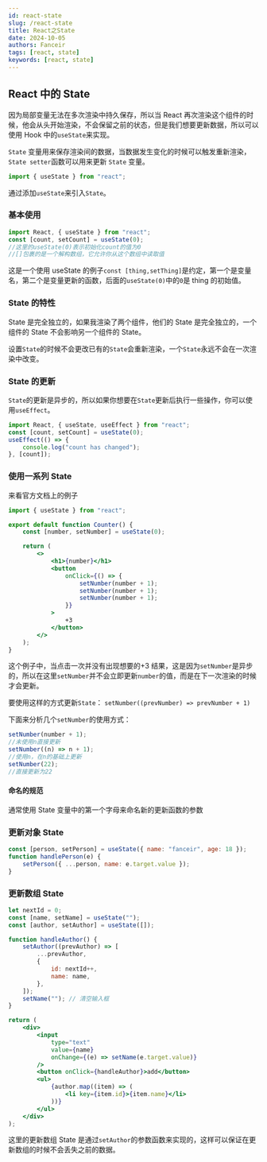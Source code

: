 ```yaml
---
id: react-state
slug: /react-state
title: React之State
date: 2024-10-05
authors: Fanceir
tags: [react, state]
keywords: [react, state]
---
```


## React 中的 State

因为局部变量无法在多次渲染中持久保存，所以当 React 再次渲染这个组件的时候，他会从头开始渲染，不会保留之前的状态，但是我们想要更新数据，所以可以使用 Hook 中的`useState`来实现。

`State` 变量用来保存渲染间的数据，当数据发生变化的时候可以触发重新渲染，`State setter`函数可以用来更新 `State` 变量。

```jsx
import { useState } from "react";
```

通过添加`useState`来引入`State`。

### 基本使用

```jsx
import React, { useState } from "react";
const [count, setCount] = useState(0);
//这里的useState(0)表示初始化count的值为0
//[]包裹的是一个解构数组，它允许你从这个数组中读取值
```

这是一个使用 useState 的例子`const [thing,setThing]`是约定，第一个是变量名，第二个是变量更新的函数，后面的`useState(0)`中的`0`是 thing 的初始值。

### State 的特性

State 是完全独立的，如果我渲染了两个组件，他们的 State 是完全独立的，一个组件的 State 不会影响另一个组件的 State。

设置`State`的时候不会更改已有的`State`会重新渲染，一个`State`永远不会在一次渲染中改变。

### State 的更新

`State`的更新是异步的，所以如果你想要在`State`更新后执行一些操作，你可以使用`useEffect`。

```jsx
import React, { useState, useEffect } from "react";
const [count, setCount] = useState(0);
useEffect(() => {
    console.log("count has changed");
}, [count]);
```

### 使用一系列 State

来看官方文档上的例子

```jsx
import { useState } from "react";

export default function Counter() {
    const [number, setNumber] = useState(0);

    return (
        <>
            <h1>{number}</h1>
            <button
                onClick={() => {
                    setNumber(number + 1);
                    setNumber(number + 1);
                    setNumber(number + 1);
                }}
            >
                +3
            </button>
        </>
    );
}
```

这个例子中，当点击一次并没有出现想要的+3 结果，这是因为`setNumber`是异步的，所以在这里`setNumber`并不会立即更新`number`的值，而是在下一次渲染的时候才会更新。

要使用这样的方式更新`State`：
`setNumber((prevNumber) => prevNumber + 1)`

下面来分析几个`setNumber`的使用方式：

```jsx
setNumber(number + 1);
//未使用n直接更新
setNumber((n) => n + 1);
//使用n，在n的基础上更新
setNumber(22);
//直接更新为22
```

#### 命名的规范

通常使用 State 变量中的第一个字母来命名新的更新函数的参数

### 更新对象 State

```jsx
const [person, setPerson] = useState({ name: "fanceir", age: 18 });
function handlePerson(e) {
    setPerson({ ...person, name: e.target.value });
}
```

### 更新数组 State

```jsx
let nextId = 0;
const [name, setName] = useState("");
const [author, setAuthor] = useState([]);

function handleAuthor() {
    setAuthor((prevAuthor) => [
        ...prevAuthor,
        {
            id: nextId++,
            name: name,
        },
    ]);
    setName(""); // 清空输入框
}

return (
    <div>
        <input
            type="text"
            value={name}
            onChange={(e) => setName(e.target.value)}
        />
        <button onClick={handleAuthor}>add</button>
        <ul>
            {author.map((item) => (
                <li key={item.id}>{item.name}</li>
            ))}
        </ul>
    </div>
);
```

这里的更新数组 State 是通过`setAuthor`的参数函数来实现的，这样可以保证在更新数组的时候不会丢失之前的数据。
